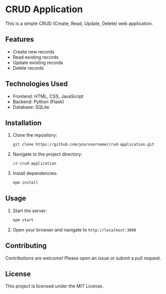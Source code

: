 # CRUD Application

This is a simple CRUD (Create, Read, Update, Delete) web application.

## Features

- Create new records
- Read existing records
- Update existing records
- Delete records

## Technologies Used

- Frontend: HTML, CSS, JavaScript
- Backend: Python (Flask)
- Database: SQLite

## Installation

1. Clone the repository:
    ```sh
    git clone https://github.com/yourusername/crud-application.git
    ```
2. Navigate to the project directory:
    ```sh
    cd crud-application
    ```
3. Install dependencies:
    ```sh
    npm install
    ```

## Usage

1. Start the server:
    ```sh
    npm start
    ```
2. Open your browser and navigate to `http://localhost:3000`

## Contributing

Contributions are welcome! Please open an issue or submit a pull request.

## License

This project is licensed under the MIT License.
